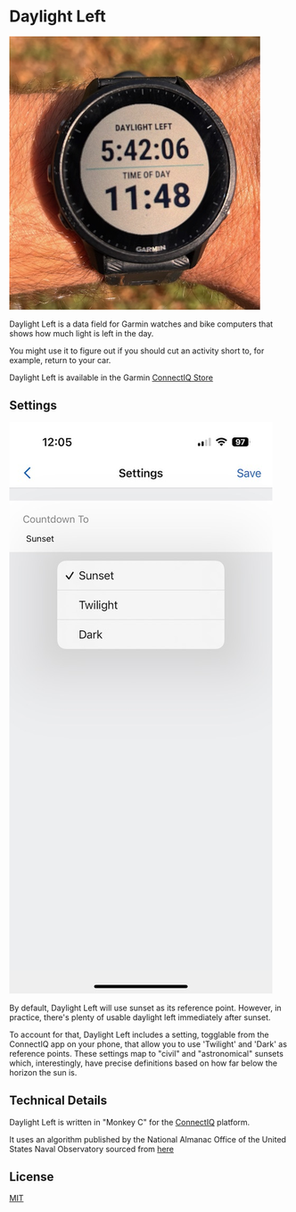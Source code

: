 # Daylight Left

![Daylight Left on a Forerunner 955](https://github.com/rconradharris/DaylightLeft/blob/master/assets/images/Forerunner955.jpeg)

Daylight Left is a data field for Garmin watches and bike computers that shows
how much light is left in the day.

You might use it to figure out if you should cut an activity short to, for
example, return to your car.

Daylight Left is available in the Garmin [ConnectIQ
Store](https://apps.garmin.com/en-US/apps/0a593392-4ea8-4963-9b9f-2c464338e87b)

## Settings

![Settings on Phone](https://github.com/rconradharris/DaylightLeft/blob/master/assets/images/Settings%20GIF/Frames/Settings.jpeg)

By default, Daylight Left will use sunset as its reference point. However, in
practice, there's plenty of usable daylight left immediately after sunset.

To account for that, Daylight Left includes a setting, togglable from the
ConnectIQ app on your phone, that allow you to use 'Twilight' and 'Dark' as
reference points. These settings map to "civil" and "astronomical" sunsets
which, interestingly, have precise definitions based on how far below the
horizon the sun is.

## Technical Details

Daylight Left is written in "Monkey C" for the
[ConnectIQ](https://developer.garmin.com/connect-iq/overview/) platform.

It uses an algorithm published by the National Almanac Office of the United
States Naval Observatory sourced from
[here](https://web.archive.org/web/20160315083337/http://williams.best.vwh.net/sunrise_sunset_algorithm.htm)

## License

[MIT](https://opensource.org/license/mit)
